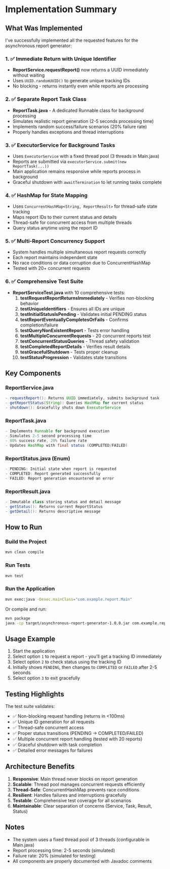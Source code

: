 # Implementation Summary

## What Was Implemented

I've successfully implemented all the requested features for the asynchronous report generator:

### 1. ✅ Immediate Return with Unique Identifier
- **ReportService.requestReport()** now returns a UUID immediately without waiting
- Uses `UUID.randomUUID()` to generate unique tracking IDs
- No blocking - returns instantly even while reports are processing

### 2. ✅ Separate Report Task Class
- **ReportTask.java** - A dedicated Runnable class for background processing
- Simulates realistic report generation (2-5 seconds processing time)
- Implements random success/failure scenarios (20% failure rate)
- Properly handles exceptions and thread interruptions

### 3. ✅ ExecutorService for Background Tasks
- Uses `ExecutorService` with a fixed thread pool (3 threads in Main.java)
- Reports are submitted via `executorService.submit(new ReportTask(...))`
- Main application remains responsive while reports process in background
- Graceful shutdown with `awaitTermination` to let running tasks complete

### 4. ✅ HashMap for State Mapping
- Uses `ConcurrentHashMap<String, ReportResult>` for thread-safe state tracking
- Maps report IDs to their current status and details
- Thread-safe for concurrent access from multiple threads
- Query status anytime using the report ID

### 5. ✅ Multi-Report Concurrency Support
- System handles multiple simultaneous report requests correctly
- Each report maintains independent state
- No race conditions or data corruption due to ConcurrentHashMap
- Tested with 20+ concurrent requests

### 6. ✅ Comprehensive Test Suite
- **ReportServiceTest.java** with 10 comprehensive tests:
  1. **testRequestReportReturnsImmediately** - Verifies non-blocking behavior
  2. **testUniqueIdentifiers** - Ensures all IDs are unique
  3. **testInitialStatusIsPending** - Validates initial PENDING status
  4. **testReportEventuallyCompletesOrFails** - Confirms completion/failure
  5. **testQueryNonExistentReport** - Tests error handling
  6. **testMultipleConcurrentRequests** - 20 concurrent reports test
  7. **testConcurrentStatusQueries** - Thread safety validation
  8. **testCompletedReportDetails** - Verifies result details
  9. **testGracefulShutdown** - Tests proper cleanup
  10. **testStatusProgression** - Validates state transitions

## Key Components

### ReportService.java
```java
- requestReport(): Returns UUID immediately, submits background task
- getReportStatus(String): Queries HashMap for current status
- shutdown(): Gracefully shuts down ExecutorService
```

### ReportTask.java
```java
- Implements Runnable for background execution
- Simulates 2-5 second processing time
- 80% success rate, 20% failure rate
- Updates HashMap with final status (COMPLETED/FAILED)
```

### ReportStatus.java (Enum)
```java
- PENDING: Initial state when report is requested
- COMPLETED: Report generated successfully
- FAILED: Report generation encountered an error
```

### ReportResult.java
```java
- Immutable class storing status and detail message
- getStatus(): Returns current ReportStatus
- getDetail(): Returns descriptive message
```

## How to Run

### Build the Project
```bash
mvn clean compile
```

### Run Tests
```bash
mvn test
```

### Run the Application
```bash
mvn exec:java -Dexec.mainClass="com.example.report.Main"
```

Or compile and run:
```bash
mvn package
java -cp target/asynchronous-report-generator-1.0.0.jar com.example.report.Main
```

## Usage Example

1. Start the application
2. Select option `1` to request a report - you'll get a tracking ID immediately
3. Select option `2` to check status using the tracking ID
4. Initially shows `PENDING`, then changes to `COMPLETED` or `FAILED` after 2-5 seconds
5. Select option `3` to exit gracefully

## Testing Highlights

The test suite validates:
- ✅ Non-blocking request handling (returns in <100ms)
- ✅ Unique ID generation for all requests
- ✅ Thread-safe concurrent access
- ✅ Proper status transitions (PENDING → COMPLETED/FAILED)
- ✅ Multiple concurrent report handling (tested with 20 reports)
- ✅ Graceful shutdown with task completion
- ✅ Detailed error messages for failures

## Architecture Benefits

1. **Responsive**: Main thread never blocks on report generation
2. **Scalable**: Thread pool manages concurrent requests efficiently
3. **Thread-Safe**: ConcurrentHashMap prevents race conditions
4. **Resilient**: Handles failures and interruptions gracefully
5. **Testable**: Comprehensive test coverage for all scenarios
6. **Maintainable**: Clear separation of concerns (Service, Task, Result, Status)

## Notes

- The system uses a fixed thread pool of 3 threads (configurable in Main.java)
- Report processing time: 2-5 seconds (simulated)
- Failure rate: 20% (simulated for testing)
- All components are properly documented with Javadoc comments
